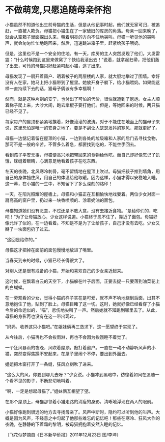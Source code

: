# 不做萌宠,只愿追随母亲怀抱

小猫虽然不知道他出生前母猫的生活，但是从他记事时起，他们就无家可归，被追赶，一直被人欺负。母猫把小猫生在了一家破旧的库房的角落。母亲一回来晚了，就会从空箱子里面探出头来，朝着明亮的方向不住地哭叫。母猫一听见他的哭叫声，就会匆匆忙忙地跑回来，然后，迅速跳进箱子里，赶紧给孩子喂奶。 

但是，这里也不是一个安全的住地。有一天，库房的主人突然发现了他们，大发雷霆：“什么时候跑到这里来做窝了？快给我滚出去！”说着，就拿起扫帚，把他们轰了出去，可怜的母猫只好赶紧叼起小猫，逃了出来。 

母猫发现了一扇开着窗户、晒着被子的两层楼的人家，就大胆地攀过了围墙。幸好没有人在家，她马上把小猫带到了屋里。她放开身子躺下，给小猫喂奶。如果能这样一直持续下去的话，猫母子俩该有多幸福啊！ 

然而，就是这种片刻的安宁，也付出了可怕的代价，很快就遭到了厄运。女主人顺着梯子爬上来，大吵大闹，跑去拿棍子要打他们。但是，等她回来的时候，两只猫已经不见了。 

每家每户的屋顶都紧紧地挨着，好像滚滚的波涛。对于不能住在地面上的猫母子来说，这里恐怕是唯一的安身之地了。要是不刮让人瑟瑟发抖的寒风，那就更好了。 

母猫一边惦记着留在屋顶的小猫，一边到各处的垃圾箱和人家的后门去寻找食物，那可不是一般的辛苦。不管多么着急，都要找到吃的，不能空手回去。 

看到孩子平安无事，母猫便高兴地把带回来的食物给他吃。而自己却好像忘记了饥饿，眯缝着眼睛，心满意足地看着孩子在吃东西。 

冬天的夜晚，北风寒冷刺骨，毫不留情地在屋顶上吹过。母猫把孩子推到墙角，用自己的身体挡住风，用自己的体温给他取暖。因为这样，小猫才得以安稳地入睡。这一幕，在小猫的一生中，不知留下了多么深刻的烙印！ 

一天，在阳光照耀的屋檐上，母猫和小猫正在互相愉快地戏耍着。两位少女对面一扇高高的窗户里，扔过来一块香喷喷的、涂着奶油的面包。 

母猫知道她们没有恶意，不过还是不敢大意，没有去接近食物。“是给你们的，吃吧！”为了让母猫放心，少女这样说道。小猫终于忍不住了，靠近了面包。母猫好像允许了似的，在一边看着。不知是不是为了让给孩子，自己才没有去吃。少女又掰了一块面包扔了过去。 

“这回是给你的。” 

母猫这才把掉在面前的面包慢慢地放进了嘴里。 

当春天到来的时候，小猫已经长得很大了。 

对别人还是很有戒备的小猫，开始和喜欢自己的少女亲近起来。 

这时候，在飘着白云的天空下，小猫躲在叶子后面，正要去捉一只要落到油菜花上的白蝴蝶。 

在一旁观看的少女，觉得小猫的样子实在是可爱，就不声不响地绕到后面，出其不意地抱住了他，贴到了脸上。母猫目睹了这一切。这时，她就好像已经看穿了小猫今后的命运似的，“喵”，悲伤地尖叫了一声。然后她就不知跑到哪里去了。从此，母猫的身影再也没有在这一带出现过。 

“妈妈，收养这只小猫吧。”在姐妹俩再三恳求下，这一愿望终于实现了。 

从今往后，小猫再也不会挨雨淋，再也不会因为挨饿睡不着觉了。 

一个狂风暴雨的夜晚，风吹着屋顶，敲打着窗户。一直在一动不动静听风声的小猫，突然变得焦躁不安起来，在屋子里闹个不停，要出到外面去。 

姐姐把木窗打开了一条缝，狂风立刻吹了进来。 

“这么大的风，你要到哪儿去呀？”少女说。小猫冲到黑暗中，彷徨着如同在追随一个看不见的影子，不断悲切地叫着。 

“啊，一定是想起母猫了。”姐妹俩互相望了望。 

在那个屋顶上，母猫那领着小猫走路的消瘦的身影，清晰地浮现在两人的眼前。 

小猫好像跑到很远的地方去寻找母亲了。风声中断时，隐约可以听到他的叫声。大概是因为风声，不经意之中勾起了他那些难忘的记忆吧！那些在寒冷、狂风大作的夜晚，在静静的下着霜的黎明，被母猫拥抱着安然入睡的记忆。 

（飞花似梦摘自《日本新华侨报》2011年12月23日 图/李坤）